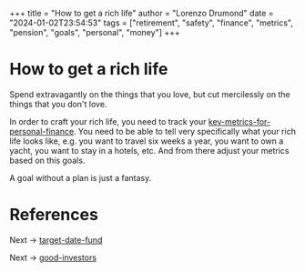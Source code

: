 +++
title = "How to get a rich life"
author = "Lorenzo Drumond"
date = "2024-01-02T23:54:53"
tags = ["retirement",  "safety",  "finance",  "metrics",  "pension",  "goals",  "personal",  "money"]
+++


# How to get a rich life
  Spend extravagantly on the things that you love, but cut mercilessly on the things that you don't love.

In order to craft your rich life, you need to track your [key-metrics-for-personal-finance](/wiki/key-metrics-for-personal-finance/). You need to be able to tell very specifically what your rich life looks like, e.g. you want to travel six weeks a year, you want to own a yacht, you want to stay in a hotels, etc. And from there adjust your metrics based on this goals.

A goal without a plan is just a fantasy.

# References

Next -> [target-date-fund](/wiki/target-date-fund/)

Next -> [good-investors](/wiki/good-investors/)

